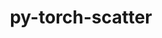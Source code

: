 ---
title: "py-torch-scatter"
layout: cache
categories: [package, develop-2024-11-24]
meta: {"versions": ["2.1.2"], "compilers": ["apple-clang@=15.0.0", "gcc@=13.2.0"], "oss": ["ubuntu24.04", "ventura"], "platforms": ["darwin", "linux"], "targets": ["aarch64", "x86_64_v3"], "stacks": ["ml-darwin-aarch64-mps", "ml-linux-aarch64-cpu", "ml-linux-aarch64-cuda", "ml-linux-x86_64-cpu", "ml-linux-x86_64-cuda", "root"], "num_specs": 5, "num_specs_by_stack": {"root": 5, "ml-darwin-aarch64-mps": 1, "ml-linux-aarch64-cpu": 1, "ml-linux-aarch64-cuda": 1, "ml-linux-x86_64-cuda": 1, "ml-linux-x86_64-cpu": 1}}
spec_details: [{"hash": "tdsd5tk7it6pks25hpytq4qnjtkbazli", "compiler": "apple-clang@=15.0.0", "versions": ["2.1.2"], "os": "ventura", "platform": "darwin", "target": "aarch64", "variants": ["build_system=python_pip"], "stacks": ["root", "ml-darwin-aarch64-mps"], "size": "-", "tarball": "https://binaries.spack.io/develop-2024-11-24/build_cache/darwin-ventura-aarch64/apple-clang-15.0.0/py-torch-scatter-2.1.2/darwin-ventura-aarch64-apple-clang-15.0.0-py-torch-scatter-2.1.2-tdsd5tk7it6pks25hpytq4qnjtkbazli.spack"}, {"hash": "5m4xihfcohbypjtcbswy7wcg74zdjhjr", "compiler": "gcc@=13.2.0", "versions": ["2.1.2"], "os": "ubuntu24.04", "platform": "linux", "target": "aarch64", "variants": ["build_system=python_pip"], "stacks": ["ml-linux-aarch64-cpu", "root"], "size": "-", "tarball": "https://binaries.spack.io/develop-2024-11-24/build_cache/linux-ubuntu24.04-aarch64/gcc-13.2.0/py-torch-scatter-2.1.2/linux-ubuntu24.04-aarch64-gcc-13.2.0-py-torch-scatter-2.1.2-5m4xihfcohbypjtcbswy7wcg74zdjhjr.spack"}, {"hash": "7xpuhc6ct3aiz22q5fugi724vlxghvrj", "compiler": "gcc@=13.2.0", "versions": ["2.1.2"], "os": "ubuntu24.04", "platform": "linux", "target": "aarch64", "variants": ["build_system=python_pip"], "stacks": ["root", "ml-linux-aarch64-cuda"], "size": "-", "tarball": "https://binaries.spack.io/develop-2024-11-24/build_cache/linux-ubuntu24.04-aarch64/gcc-13.2.0/py-torch-scatter-2.1.2/linux-ubuntu24.04-aarch64-gcc-13.2.0-py-torch-scatter-2.1.2-7xpuhc6ct3aiz22q5fugi724vlxghvrj.spack"}, {"hash": "4ev4lfeqtihb7cza26uy7xps5ltfoivt", "compiler": "gcc@=13.2.0", "versions": ["2.1.2"], "os": "ubuntu24.04", "platform": "linux", "target": "x86_64_v3", "variants": ["build_system=python_pip"], "stacks": ["ml-linux-x86_64-cuda", "root"], "size": "-", "tarball": "https://binaries.spack.io/develop-2024-11-24/build_cache/linux-ubuntu24.04-x86_64_v3/gcc-13.2.0/py-torch-scatter-2.1.2/linux-ubuntu24.04-x86_64_v3-gcc-13.2.0-py-torch-scatter-2.1.2-4ev4lfeqtihb7cza26uy7xps5ltfoivt.spack"}, {"hash": "jum4kszex3j5xga6vso66l53hxc33sjj", "compiler": "gcc@=13.2.0", "versions": ["2.1.2"], "os": "ubuntu24.04", "platform": "linux", "target": "x86_64_v3", "variants": ["build_system=python_pip"], "stacks": ["root", "ml-linux-x86_64-cpu"], "size": "-", "tarball": "https://binaries.spack.io/develop-2024-11-24/build_cache/linux-ubuntu24.04-x86_64_v3/gcc-13.2.0/py-torch-scatter-2.1.2/linux-ubuntu24.04-x86_64_v3-gcc-13.2.0-py-torch-scatter-2.1.2-jum4kszex3j5xga6vso66l53hxc33sjj.spack"}]
---